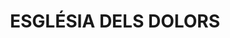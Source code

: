 ---
layout: patrimoni-details
title:  "ESGLÉSIA DELS DOLORS"
alt_title: "Arxiu Diocesà i Capitular"
class: "Edifici"
area: null
protection: null
addition_date: null
cat_code: null
cbp_code: "BCIL CH21"
image: "Els_Dolors.jpg"
card: null
collections: ["patrimoni-arquitectonic", "bcil-previstos-cbp"]
coordinates:
  - group1:
        - [1.462432609569433, 42.357461370092828]
        - [1.462557558352774, 42.357458873629703]
        - [1.462555708883809, 42.357445801523781]
        - [1.462688446106426, 42.357443522378176]
        - [1.46270952493144, 42.357178860536273]
        - [1.462569860208098, 42.35717928223842]
        - [1.46256059556713, 42.357172795139938]
        - [1.462560593024737, 42.357172899414707]
        - [1.462504194922928, 42.357172977457971]
        - [1.462434277768124, 42.357179549908928]
        - [1.462432609569433, 42.357461370092828]
---